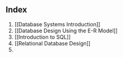 ## Index
1.  [[Database Systems Introduction]]
2. [[Database Design Using the E-R Model]]
3. [[Introduction to SQL]]
4. [[Relational Database Design]]
5. 